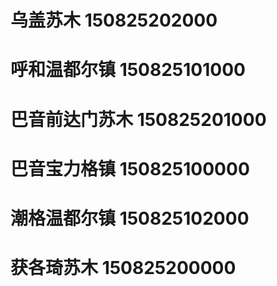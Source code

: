 # 乌盖苏木 150825202000
# 呼和温都尔镇 150825101000
# 巴音前达门苏木 150825201000
# 巴音宝力格镇 150825100000
# 潮格温都尔镇 150825102000
# 获各琦苏木 150825200000

